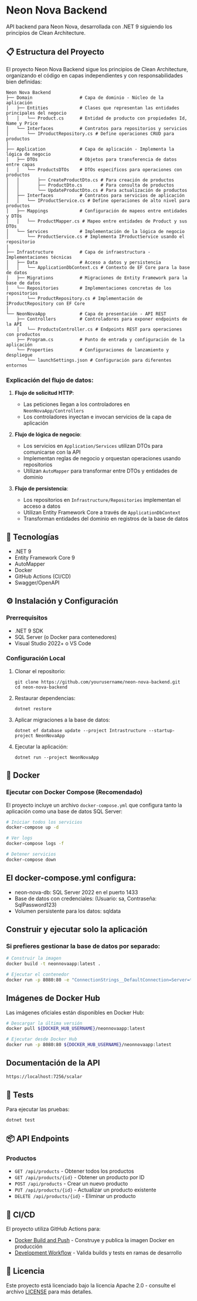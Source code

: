 # Neon Nova Backend

API backend para Neon Nova, desarrollada con .NET 9 siguiendo los principios de Clean Architecture.

## 📋 Estructura del Proyecto

El proyecto Neon Nova Backend sigue los principios de Clean Architecture, organizando el código en capas independientes y con responsabilidades bien definidas:

```
Neon Nova Backend
├── Domain                  # Capa de dominio - Núcleo de la aplicación
│   ├── Entities            # Clases que representan las entidades principales del negocio
│   │   └── Product.cs      # Entidad de producto con propiedades Id, Name y Price
│   └── Interfaces          # Contratos para repositorios y servicios
│       └── IProductRepository.cs # Define operaciones CRUD para productos
│
├── Application             # Capa de aplicación - Implementa la lógica de negocio
│   ├── DTOs                # Objetos para transferencia de datos entre capas
│   │   └── ProductsDTOs    # DTOs específicos para operaciones con productos
│   │       ├── CreateProductDto.cs # Para creación de productos
│   │       ├── ProductDto.cs       # Para consulta de productos
│   │       └── UpdateProductDto.cs # Para actualización de productos
│   ├── Interfaces          # Contratos para servicios de aplicación
│   │   └── IProductService.cs # Define operaciones de alto nivel para productos
│   ├── Mappings            # Configuración de mapeos entre entidades y DTOs
│   │   └── ProductMapper.cs # Mapeo entre entidades de Product y sus DTOs
│   └── Services            # Implementación de la lógica de negocio
│       └── ProductService.cs # Implementa IProductService usando el repositorio
│
├── Infrastructure          # Capa de infraestructura - Implementaciones técnicas
│   ├── Data                # Acceso a datos y persistencia
│   │   └── ApplicationDbContext.cs # Contexto de EF Core para la base de datos
│   ├── Migrations          # Migraciones de Entity Framework para la base de datos
│   └── Repositories        # Implementaciones concretas de los repositorios
│       └── ProductRepository.cs # Implementación de IProductRepository con EF Core
│
└── NeonNovaApp             # Capa de presentación - API REST
    ├── Controllers         # Controladores para exponer endpoints de la API
    │   └── ProductsController.cs # Endpoints REST para operaciones con productos
    ├── Program.cs          # Punto de entrada y configuración de la aplicación
    └── Properties          # Configuraciones de lanzamiento y despliegue
        └── launchSettings.json # Configuración para diferentes entornos
```

### Explicación del flujo de datos:

1. **Flujo de solicitud HTTP**:
   - Las peticiones llegan a los controladores en `NeonNovaApp/Controllers`
   - Los controladores inyectan e invocan servicios de la capa de aplicación

2. **Flujo de lógica de negocio**:
   - Los servicios en `Application/Services` utilizan DTOs para comunicarse con la API
   - Implementan reglas de negocio y orquestan operaciones usando repositorios
   - Utilizan `AutoMapper` para transformar entre DTOs y entidades de dominio

3. **Flujo de persistencia**:
   - Los repositorios en `Infrastructure/Repositories` implementan el acceso a datos
   - Utilizan Entity Framework Core a través de `ApplicationDbContext`
   - Transforman entidades del dominio en registros de la base de datos

## 🚀 Tecnologías

- .NET 9
- Entity Framework Core 9
- AutoMapper
- Docker
- GitHub Actions (CI/CD)
- Swagger/OpenAPI

## ⚙️ Instalación y Configuración

### Prerrequisitos

- .NET 9 SDK
- SQL Server (o Docker para contenedores)
- Visual Studio 2022+ o VS Code

### Configuración Local

1. Clonar el repositorio:
   ```
   git clone https://github.com/yourusername/neon-nova-backend.git
   cd neon-nova-backend
   ```

2. Restaurar dependencias:
   ```
   dotnet restore
   ```

3. Aplicar migraciones a la base de datos:
   ```
   dotnet ef database update --project Intrastructure --startup-project NeonNovaApp
   ```

4. Ejecutar la aplicación:
   ```
   dotnet run --project NeonNovaApp
   ```

## 🐳 Docker

### Ejecutar con Docker Compose (Recomendado)

El proyecto incluye un archivo `docker-compose.yml` que configura tanto la aplicación como una base de datos SQL Server:

```bash
# Iniciar todos los servicios
docker-compose up -d

# Ver logs
docker-compose logs -f

# Detener servicios
docker-compose down
```

## El docker-compose.yml configura:

- neon-nova-db: SQL Server 2022 en el puerto 1433
- Base de datos con credenciales: (Usuario: sa, Contraseña: SqlPassword123)
- Volumen persistente para los datos: sqldata

## Construir y ejecutar solo la aplicación

### Si prefieres gestionar la base de datos por separado:
```bash
# Construir la imagen
docker build -t neonnovaapp:latest .

# Ejecutar el contenedor
docker run -p 8080:80 -e "ConnectionStrings__DefaultConnection=Server=tu-servidor-sql;Database=NeonNovaDB;User=sa;Password=tu-password;TrustServerCertificate=True" neonnovaapp:latest
```

## Imágenes de Docker Hub
Las imágenes oficiales están disponibles en Docker Hub:

```bash
# Descargar la última versión
docker pull ${DOCKER_HUB_USERNAME}/neonnovaapp:latest

# Ejecutar desde Docker Hub
docker run -p 8080:80 ${DOCKER_HUB_USERNAME}/neonnovaapp:latest
```

## Documentación de la API
```bash
https://localhost:7256/scalar
```
## 🧪 Tests

Para ejecutar las pruebas:

```
dotnet test
```

## 📦 API Endpoints

### Productos

- `GET /api/products` - Obtener todos los productos
- `GET /api/products/{id}` - Obtener un producto por ID
- `POST /api/products` - Crear un nuevo producto
- `PUT /api/products/{id}` - Actualizar un producto existente
- `DELETE /api/products/{id}` - Eliminar un producto

## 🔄 CI/CD

El proyecto utiliza GitHub Actions para:

- [Docker Build and Push](.github/workflows/docker-build-push.yml) - Construye y publica la imagen Docker en producción
- [Development Workflow](.github/workflows/development-workflow.yml) - Valida builds y tests en ramas de desarrollo

## 📄 Licencia

Este proyecto está licenciado bajo la licencia Apache 2.0 - consulte el archivo [LICENSE](LICENSE) para más detalles.
